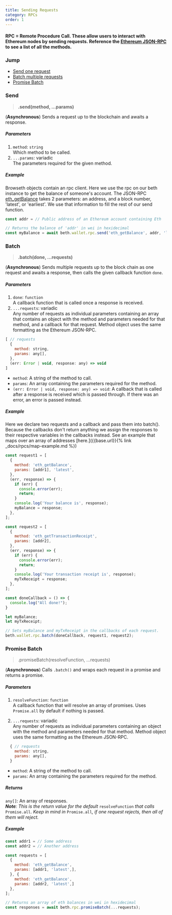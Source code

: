 ```yaml
---
title: Sending Requests
category: RPCs
order: 1
---
```


#### RPC = Remote Procedure Call. These allow users to interact with Ethereum nodes by sending requests. Reference the [Ethereum JSON-RPC](https://github.com/ethereum/wiki/wiki/JSON-RPC#json-rpc-methods) to see a list of all the methods.

### Jump

- [Send one request](#send)
- [Batch multiple requests](#batch)
- [Promise Batch](#promise-batch)

### Send 

> **.send(method, ...params)**

(**Asynchronous**) Sends a request up to the blockchain and awaits a response.

##### Parameters

1. `method`: `string`<br>
Which method to be called.
2. `...params`: variadic<br>
The parameters required for the given method.

##### Example

Browseth objects contain an rpc client. Here we use the rpc on our beth instance to get the balance of someone's account. The JSON-RPC [eth_getBalance](https://github.com/ethereum/wiki/wiki/JSON-RPC#eth_getbalance) takes 2 parameters: an address, and a block number, 'latest', or 'earliest'. We use that information to fill the rest of our send function.

```javascript
const addr = // Public address of an Ethereum account containing Eth

// Returns the balance of 'addr' in wei in hexidecimal
const myBalance = await beth.wallet.rpc.send('eth_getBalance', addr, 'latest');
```

### Batch

> **.batch(done, ...requests)**

(**Asynchronous**) Sends multiple requests up to the block chain as one request and awaits a response, then calls the given callback function `done`.

##### Parameters

1. `done`: `function`<br>
A callback function that is called once a response is received.
2. `...requests`: variadic<br>
Any number of requests as individual parameters containing an array that contains an object with the method and parameters needed for that method, and a callback for that request. Method object uses the same formatting as the Ethereum JSON-RPC.

```javascript
[ // requests
  {
    method: string,
    params: any[],
  },
  (err: Error | void, response: any) => void
]
```

  * `method`: A string of the method to call.
  * `params`: An array containing the parameters required for the method.
  * `(err: Error | void, response: any) => void`: A callback that is called after a response is received which is passed through. If there was an error, an error is passed instead.

##### Example

Here we declare two requests and a callback and pass them into batch(). Because the callbacks don't return anything we assign the responses to their respective variables in the callbacks instead. See an example that maps over an array of addresses [here.]({{base.url}}{% link _docs/rpcs/map-example.md %})

```javascript
const request1 = [
  {
    method: 'eth_getBalance',
    params: [addr1], 'latest',
  },
  (err, response) => {
    if (err) {
      console.error(err);
      return;
    }
    console.log('Your balance is', response);
    myBalance = response;
  },
];

const request2 = [
  {
    method: 'eth_getTransactionReceipt',
    params: [addr2],
  },
  (err, response) => {
    if (err) {
      console.error(err);
      return;
    }
    console.log('Your transaction receipt is', response);
    myTxReceipt = response;
  },
];

const doneCallback = () => {
  console.log("All done!");
}

let myBalance;
let myTxReceipt;

// Sets myBalance and myTxReceipt in the callbacks of each request.
beth.wallet.rpc.batch(doneCallback, request1, request2);

```

### Promise Batch

> .promiseBatch(resolveFunction, ...requests)

(**Asynchronous**) Calls `.batch()` and wraps each request in a promise and returns a promise.

##### Parameters

1. `resolveFunction`: `function`<br>
A callback function that will resolve an array of promises. Uses `Promise.all` by default if nothing is passed.

2. `...requests`: variadic<br>
Any number of requests as individual parameters containing an object with the method and parameters needed for that method. Method object uses the same formatting as the Ethereum JSON-RPC.

```javascript
  { // requests
    method: string,
    params: any[],
  }
```

  * `method`: A string of the method to call.
  * `params`: An array containing the parameters required for the method.
 
##### Returns

`any[]`: An array of responses.<br>
_**Note**: This is the return value for the default_ `resolveFunction` _that calls_ `Promise.all`. _Keep in mind in_ `Promise.all`_, if one request rejects, then all of them will reject._

##### Example

```javascript
const addr1 = // Some address
const addr2 = // Another address

const requests = [
  {
    method: 'eth_getBalance',
    params: [addr1, 'latest',],
  }, {
    method: 'eth_getBalance',
    params: [addr2, 'latest',]
  },
];

// Returns an array of eth balances in wei in hexidecimal
const responses = await beth.rpc.promiseBatch(...requests);
```
